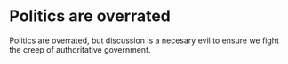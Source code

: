 <!-- @template blog-post.html -->
# Politics are overrated

Politics are overrated, but discussion is a necesary evil to ensure we fight the creep of authoritative government.